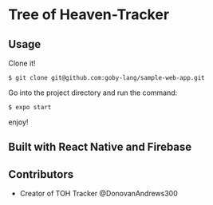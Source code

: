 # Tree of Heaven-Tracker

## Usage

Clone it!

```
$ git clone git@github.com:goby-lang/sample-web-app.git
```

Go into the project directory and run the command:

```
$ expo start
```

enjoy!

## Built with React Native and Firebase


## Contributors
- Creator of TOH Tracker @DonovanAndrews300
